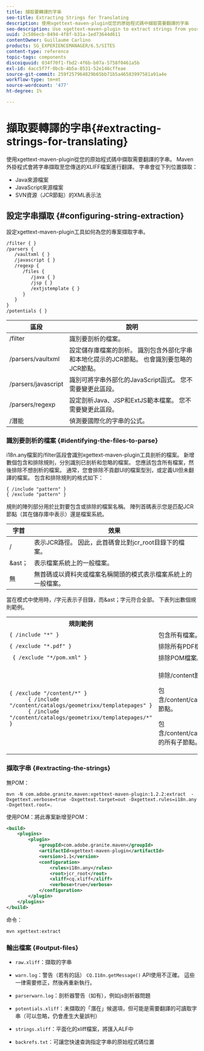 ```yaml
---
title: 擷取要轉譯的字串
seo-title: Extracting Strings for Translating
description: 使用xgettext-maven-plugin從您的原始程式碼中擷取需要翻譯的字串
seo-description: Use xgettext-maven-plugin to extract strings from your source code that need translating
uuid: 2c586ecb-8494-4f8f-b31a-1ed73644d611
contentOwner: Guillaume Carlino
products: SG_EXPERIENCEMANAGER/6.5/SITES
content-type: reference
topic-tags: components
discoiquuid: 034f70f1-fbd2-4f6b-b07a-5758f0461a5b
exl-id: 4acc5f7f-0bcb-4b5a-8531-52e146cffeae
source-git-commit: 259f257964829b65bb71b5a46583997581a91a4e
workflow-type: tm+mt
source-wordcount: '477'
ht-degree: 1%

---
```


# 擷取要轉譯的字串{#extracting-strings-for-translating}

使用xgettext-maven-plugin從您的原始程式碼中擷取需要翻譯的字串。 Maven外掛程式會將字串擷取至您傳送的XLIFF檔案進行翻譯。 字串會從下列位置擷取：

* Java來源檔案
* JavaScript來源檔案
* SVN資源（JCR節點）的XML表示法

## 設定字串擷取 {#configuring-string-extraction}

設定xgettext-maven-plugin工具如何為您的專案擷取字串。

```xml
/filter { }
/parsers {
   /vaultxml { }
   /javascript { }
   /regexp {
      /files {
         /java { }
         /jsp { }
         /extjstemplate { }
      }
   }
}
/potentials { }
```

| 區段 | 說明 |
|---|---|
| /filter | 識別要剖析的檔案。 |
| /parsers/vaultxml | 設定儲存庫檔案的剖析。 識別包含外部化字串和本地化提示的JCR節點。 也會識別要忽略的JCR節點。 |
| /parsers/javascript | 識別可將字串外部化的JavaScript函式。 您不需要變更此區段。 |
| /parsers/regexp | 設定剖析Java、JSP和ExtJS範本檔案。 您不需要變更此區段。 |
| /潛能 | 偵測要國際化的字串的公式。 |

### 識別要剖析的檔案 {#identifying-the-files-to-parse}

i18n.any檔案的/filter區段會識別xgettext-maven-plugin工具剖析的檔案。 新增數個包含和排除規則，分別識別已剖析和忽略的檔案。 您應該包含所有檔案，然後排除不想剖析的檔案。 通常，您會排除不貢獻UI的檔案型別，或定義UI但未翻譯的檔案。 包含和排除規則的格式如下：

```
{ /include "pattern" }
{ /exclude "pattern" }
```

規則的陣列部分用於比對要包含或排除的檔案名稱。 陣列首碼表示您是匹配JCR節點（其在儲存庫中表示）還是檔案系統。

| 字首 | 效果 |
|---|---|
| / | 表示JCR路徑。 因此，此首碼會比對jcr_root目錄下的檔案。 |
| &amp;ast； | 表示檔案系統上的一般檔案。 |
| 無 | 無首碼或以資料夾或檔案名稱開頭的模式表示檔案系統上的一般檔案。 |

當在模式中使用時，/字元表示子目錄，而&amp;ast；字元符合全部。 下表列出數個規則範例。

<table>
 <tbody>
  <tr>
   <th>規則範例</th>
   <th>效果</th>
  </tr>
  <tr>
   <td><code>{ /include "*" }</code></td>
   <td>包含所有檔案。</td>
  </tr>
  <tr>
   <td><code>{ /exclude "*.pdf" }</code></td>
   <td>排除所有PDF檔案。</td>
  </tr>
  <tr>
   <td><code> { /exclude "*/pom.xml" }</code></td>
   <td>排除POM檔案。</td>
  </tr>
  <tr>
   <td><code class="code">{ /exclude "/content/*" }
      { /include "/content/catalogs/geometrixx/templatepages" }
      { /include "/content/catalogs/geometrixx/templatepages/*" }</code></td>
   <td><p>排除/content節點下的所有檔案。</p> <p>包含/content/catalogs/geometrixx/templatepages節點。</p> <p>包含/content/catalogs/geometrixx/templatepages的所有子節點。</p> </td>
  </tr>
 </tbody>
</table>

### 擷取字串  {#extracting-the-strings}

無POM：

```shell
mvn -N com.adobe.granite.maven:xgettext-maven-plugin:1.2.2:extract  -Dxgettext.verbose=true -Dxgettext.target=out -Dxgettext.rules=i18n.any -Dxgettext.root=.
```

使用POM：將此專案新增至POM：

```xml
<build>
    <plugins>
        <plugin>
            <groupId>com.adobe.granite.maven</groupId>
            <artifactId>xgettext-maven-plugin</artifactId>
            <version>1.1</version>
            <configuration>
                <rules>i18n.any</rules>
                <root>jcr_root</root>
                <xliff>cq.xliff</xliff>
                <verbose>true</verbose>
            </configuration>
        </plugin>
    </plugins>
</build>
```

命令：

```shell
mvn xgettext:extract
```

### 輸出檔案 {#output-files}

* `raw.xliff`：擷取的字串
* `warn.log`：警告（若有的話） `CQ.I18n.getMessage()` API使用不正確。 這些一律需要修正，然後再重新執行。

* `parserwarn.log`：剖析器警告（如有），例如js剖析器問題
* `potentials.xliff`：未擷取的「潛在」候選項，但可能是需要翻譯的可讀取字串（可以忽略，仍會產生大量誤判）
* `strings.xliff`：平面化的xliff檔案，將匯入ALF中
* `backrefs.txt`：可讓您快速查詢指定字串的原始程式碼位置

